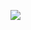![](https://64.media.tumblr.com/9b22ddf1aa405173291459430c9d7a0d/674a2f1f23cab22a-25/s250x400/df615d4bcfb1b4fe170ab0ebfd25cb9e5df08eb1.gifv)
<!---])
ethubs/ethubs is a ✨ special ✨ repository because its `README.md` (this file) appears on your GitHub profile.
You can click the Preview link to take a look at your changes.
--->



